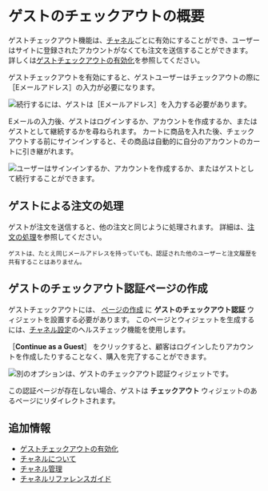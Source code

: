 # ゲストのチェックアウトの概要

ゲストチェックアウト機能は、[チャネル](../../store-management/channels/introduction-to-channels.md)ごとに有効にすることができ、ユーザーはサイトに登録されたアカウントがなくても注文を送信することができます。 詳しくは[ゲストチェックアウトの有効化](./enabling-guest-checkout.md)を参照してください。

ゲストチェックアウトを有効にすると、ゲストユーザーはチェックアウトの際に［Eメールアドレス］の入力が必要になります。

![続行するには、ゲストは［Eメールアドレス］を入力する必要があります。](./guest-checkout-overview/images/01.png)

Eメールの入力後、ゲストはログインするか、アカウントを作成するか、またはゲストとして継続するかを尋ねられます。 カートに商品を入れた後、チェックアウトする前にサインインすると、その商品は自動的に自分のアカウントのカートに引き継がれます。

![ユーザーはサインインするか、アカウントを作成するか、またはゲストとして続行することができます。](./guest-checkout-overview/images/03.png)

## ゲストによる注文の処理

ゲストが注文を送信すると、他の注文と同じように処理されます。 詳細は、[注文の処理](../../order-management/orders/processing-an-order.md)を参照してください。

```{note}
ゲストは、たとえ同じメールアドレスを持っていても、認証された他のユーザーと注文履歴を共有することはありません。
```

## ゲストのチェックアウト認証ページの作成

ゲストチェックアウトには、 [ページの作成](https://learn.liferay.com/dxp/latest/ja/site-building/creating-pages.html) に **ゲストのチェックアウト認証** ウィジェットを設置する必要があります。 このページとウィジェットを生成するには、[チャネル設定](../../store-management/channels/channels-reference-guide.md)のヘルスチェック機能を使用します。

［**Continue as a Guest**］ をクリックすると、顧客はログインしたりアカウントを作成したりすることなく、購入を完了することができます。

![別のオプションは、ゲストのチェックアウト認証ウィジェットです。](./guest-checkout-overview/images/02.png)

この認証ページが存在しない場合、ゲストは **チェックアウト** ウィジェットのあるページにリダイレクトされます。

## 追加情報

* [ゲストチェックアウトの有効化](./enabling-guest-checkout.md)
* [チャネルについて](../../store-management/channels/introduction-to-channels.md)
* [チャネル管理](../../store-management/channels/managing-channels.md)
* [チャネルリファレンスガイド](../../store-management/channels/channels-reference-guide.md)
